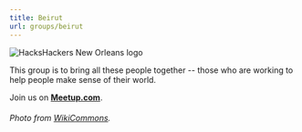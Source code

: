 ```yaml
---
title: Beirut
url: groups/beirut
---
```


![HacksHackers New Orleans logo](https://upload.wikimedia.org/wikipedia/commons/f/f8/Pigeon_Rock_Beirut_Lebanon.jpg)

This group is to bring all these people together -- those who are working to help people make sense of their world.

Join us on **[Meetup.com](https://www.meetup.com/Hacks-Hackers-Beirut/)**.

###### Photo from [WikiCommons](wikicommons.org).
